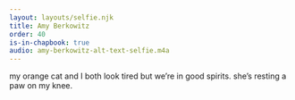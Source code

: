```yaml
---
layout: layouts/selfie.njk
title: Amy Berkowitz
order: 40
is-in-chapbook: true
audio: amy-berkowitz-alt-text-selfie.m4a
---
```

my orange cat and I both look tired but we’re in good spirits. she’s resting a paw on my knee.
